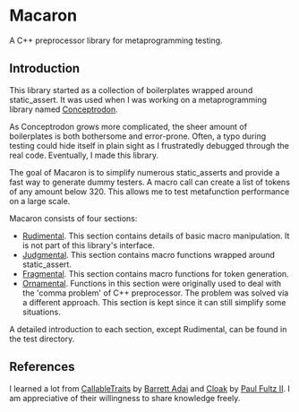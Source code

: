 # Macaron
A C++ preprocessor library for metaprogramming testing.

## Introduction
This library started as a collection of boilerplates wrapped around static_assert. It was used when I was working on a metaprogramming library named [Conceptrodon](https://github.com/AmazingMonster/conceptrodon).  

As Conceptrodon grows more complicated, the sheer amount of boilerplates is both bothersome and error-prone.
Often, a typo during testing could hide itself in plain sight as I frustratedly debugged through the real code. Eventually, I made this library.  

The goal of Macaron is to simplify numerous static_asserts and provide a fast way to generate dummy testers. A macro call can create a list of tokens of any amount below 320.
This allows me to test metafunction performance on a large scale.  

Macaron consists of four sections:
- [Rudimental](https://github.com/AmazingMonster/macaron/tree/main/macaron/rudimental). This section contains details of basic macro manipulation. It is not part of this library's interface.
- [Judgmental](https://github.com/AmazingMonster/macaron/tree/main/macaron/judgmental). This section contains macro functions wrapped around static_assert.
- [Fragmental](https://github.com/AmazingMonster/macaron/tree/main/macaron/fragmental). This section contains macro functions for token generation.
- [Ornamental](https://github.com/AmazingMonster/macaron/tree/main/macaron/ornamental). Functions in this section were originally used to deal with the 'comma problem' of C++ preprocessor. The problem was solved via a different approach. This section is kept since it can still simplify some situations.

A detailed introduction to each section, except Rudimental, can be found in the test directory.

## References
I learned a lot from [CallableTraits](https://github.com/boostorg/callable_traits/tree/2a56a3a2496cdb66496f844db55085dd992d5e49) by [Barrett Adai](https://github.com/badair) and [Cloak](https://github.com/pfultz2/Cloak/wiki/C-Preprocessor-tricks,-tips,-and-idioms#deferred-expression) by [Paul Fultz II](https://github.com/pfultz2). I am appreciative of their willingness to share knowledge freely.
